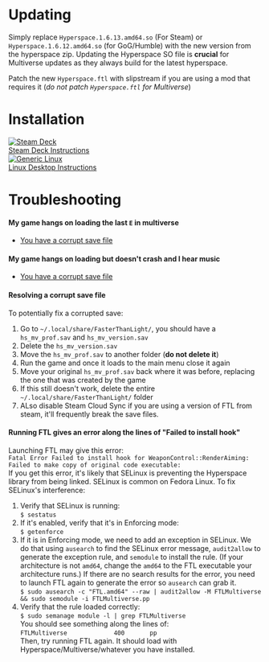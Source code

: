 # Updating

Simply replace `Hyperspace.1.6.13.amd64.so` (For Steam) or `Hyperspace.1.6.12.amd64.so` (for GoG/Humble) with the new version from the hyperspace zip.
Updating the Hyperspace SO file is **crucial** for Multiverse updates as they always build for the latest hyperspace.

Patch the new `Hyperspace.ftl` with slipstream if you are using a mod that requires it (*do not patch `Hyperspace.ftl` for Multiverse*)

# Installation

<div class="selector-grid">
    <a class="item" href="steamdeck/select-game-copy">
        <img class="sub-item selector-grid-image" src="{{ '/assets/img/Steam_Deck_colored_logo.svg' | relative_url }}" alt="Steam Deck" />
        <div class="sub-item selector-item-text">Steam Deck Instructions</div>
    </a>
    <a class="item" href="genericlinux/select-game-copy">
        <img class="sub-item selector-grid-image" src="{{ '/assets/img/Tux.svg' | relative_url }}" alt="Generic Linux" />
        <div class="sub-item selector-item-text">Linux Desktop Instructions</div>
    </a>
</div>

# Troubleshooting

#### My game hangs on loading the last `E` in multiverse
- [You have a corrupt save file](#resolving-a-corrupt-save-file)

#### My game hangs on loading but doesn't crash and I hear music
- [You have a corrupt save file](#resolving-a-corrupt-save-file)

#### Resolving a corrupt save file
To potentially fix a corrupted save:
1. Go to `~/.local/share/FasterThanLight/`, you should have a `hs_mv_prof.sav` and `hs_mv_version.sav`
2. Delete the `hs_mv_version.sav`
3. Move the `hs_mv_prof.sav` to another folder (**do not delete it**)
4. Run the game and once it loads to the main menu close it again
5. Move your original `hs_mv_prof.sav` back where it was before, replacing the one that was created by the game
6. If this still doesn't work, delete the entire `~/.local/share/FasterThanLight/` folder
7. ALso disable Steam Cloud Sync if you are using a version of FTL from steam, it'll frequently break the save files.

#### Running FTL gives an error along the lines of "Failed to install hook"
Launching FTL may give this error:  
`Fatal Error Failed to install hook for WeaponControl::RenderAiming: Failed to make copy of original code executable:`  
If you get this error, it's likely that SELinux is preventing the Hyperspace library from being linked. SELinux is common on Fedora Linux. To fix SELinux's interference:
1. Verify that SELinux is running:  
```$ sestatus```
2. If it's enabled, verify that it's in Enforcing mode:  
```$ getenforce```
3. If it is in Enforcing mode, we need to add an exception in SELinux. We do that using `ausearch` to find the SELinux error message, `audit2allow` to generate the exception rule, and `semodule` to install the rule. (If your architecture is not `amd64`, change the `amd64` to the FTL executable your architecture runs.) If there are no search results for the error, you need to launch FTL again to generate the error so `ausearch` can grab it.  
```$ sudo ausearch -c "FTL.amd64" --raw | audit2allow -M FTLMultiverse && sudo semodule -i FTLMultiverse.pp```
4. Verify that the rule loaded correctly:  
```$ sudo semanage module -l | grep FTLMultiverse```  
You should see something along the lines of:  
```FTLMultiverse             400       pp```  
Then, try running FTL again. It should load with Hyperspace/Multiverse/whatever you have installed.
